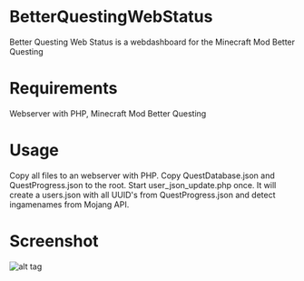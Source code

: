 # BetterQuestingWebStatus
Better Questing Web Status is a webdashboard for the Minecraft Mod Better Questing
# Requirements
Webserver with PHP, Minecraft Mod Better Questing
# Usage
Copy all files to an webserver with PHP. Copy QuestDatabase.json and QuestProgress.json to the root. Start user_json_update.php once. It will create a users.json with all UUID's from QuestProgress.json and detect ingamenames from Mojang API.

# Screenshot
![alt tag](http://dkn.pfnetwork.de/hdd/made/img/bqws/screen_bqws_001.png)
